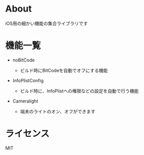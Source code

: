 
# About

iOS用の細かい機能の集合ライブラリです



# 機能一覧

* noBitCode
    * ビルド時にBitCodeを自動でオフにする機能


* InfoPlistConfig
    * ビルド時に、InfoPlistへの権限などの設定を自動で行う機能


* Cameralight
  * 端末のライトのオン、オフができます


# ライセンス

MIT